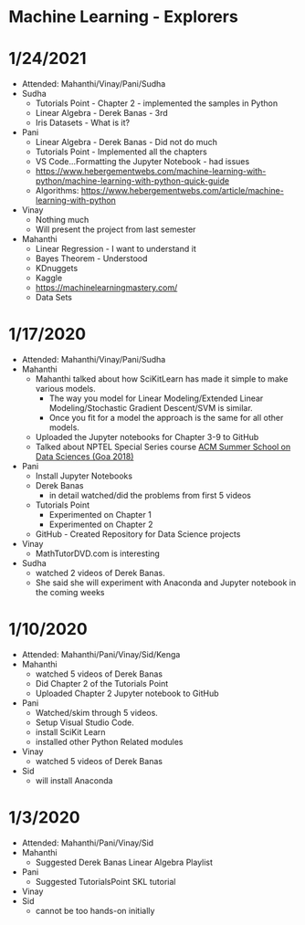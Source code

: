 # Machine Learning - Explorers 

# 1/24/2021
* Attended: Mahanthi/Vinay/Pani/Sudha
* Sudha
  * Tutorials Point - Chapter 2 - implemented the samples in Python
  * Linear Algebra - Derek Banas - 3rd 
  * Iris Datasets - What is it?
* Pani
  * Linear Algebra - Derek Banas - Did not do much
  * Tutorials Point - Implemented all the chapters
  * VS Code...Formatting the Jupyter Notebook - had issues
  * https://www.hebergementwebs.com/machine-learning-with-python/machine-learning-with-python-quick-guide
  * Algorithms: https://www.hebergementwebs.com/article/machine-learning-with-python
* Vinay
  * Nothing much
  * Will present the project from last semester
* Mahanthi
  * Linear Regression - I want to understand it 
  * Bayes Theorem - Understood
  * KDnuggets
  * Kaggle
  * https://machinelearningmastery.com/
  * Data Sets

# 1/17/2020
* Attended: Mahanthi/Vinay/Pani/Sudha
* Mahanthi
  * Mahanthi talked about how SciKitLearn has made it simple to make various models.
    * The way you model for Linear Modeling/Extended Linear Modeling/Stochastic Gradient Descent/SVM is similar.
    * Once you fit for a model the approach is the same for all other models.
  * Uploaded the Jupyter notebooks for Chapter 3-9 to GitHub
  * Talked about NPTEL Special Series course [ACM Summer School on Data Sciences (Goa 2018)](https://nptel.ac.in/courses/128/106/128106002/)
* Pani
  * Install Jupyter Notebooks
  * Derek Banas
    * in detail watched/did the problems from first 5 videos
  * Tutorials Point
    * Experimented on Chapter 1 
    * Experimented on Chapter 2
  * GitHub - Created Repository for Data Science projects
* Vinay
  * MathTutorDVD.com is interesting
* Sudha
  * watched 2 videos of Derek Banas.
  * She said she will experiment with Anaconda and Jupyter notebook in the coming weeks
  
# 1/10/2020
* Attended: Mahanthi/Pani/Vinay/Sid/Kenga
* Mahanthi
  * watched 5 videos of Derek Banas 
  * Did Chapter 2 of the Tutorials Point
  * Uploaded Chapter 2 Jupyter notebook to GitHub
* Pani
  * Watched/skim through 5 videos. 
  * Setup Visual Studio Code.
  * install SciKit Learn
  * installed other Python Related modules
* Vinay
  * watched 5 videos of Derek Banas
* Sid
  * will install Anaconda

# 1/3/2020
* Attended: Mahanthi/Pani/Vinay/Sid
* Mahanthi
  * Suggested Derek Banas Linear Algebra Playlist
* Pani
  * Suggested TutorialsPoint SKL tutorial
* Vinay
* Sid
  * cannot be too hands-on initially
  

